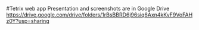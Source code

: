 #Tetrix web app
Presentation and screenshots are in Google Drive
https://drive.google.com/drive/folders/1rBsBBRD6j96siq6Axn4kKvF9VoFAHz0Y?usp=sharing
